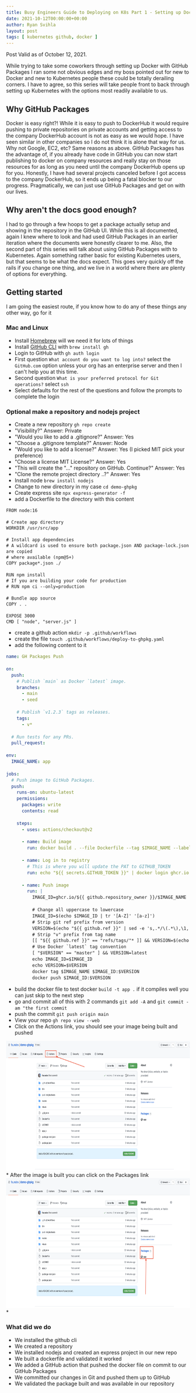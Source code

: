 ```yaml
---
title: Busy Engineers Guide to Deploying on K8s Part 1 - Setting up Docker with GitHub Packages 
date: 2021-10-12T00:00:00+00:00
author: Ryan Svihla
layout: post
tags: [ kubernetes github, docker ]
---
```


Post Valid as of October 12, 2021.

While trying to take some coworkers through setting up Docker with GitHub Packages I ran some not obvious edges and my boss pointed out
for new to Docker and new to Kubernetes people these could be totally derailing corners. I have to agree, so this series will take people front to back
through setting up Kubernetes with the options most readily available to us.

## Why GitHub Packages

Docker is easy right?! While it is easy to push to DockerHub it would require pushing to private repositories on private accounts and getting
access to the company DockerHub account is not as easy as we would hope. I have seen similar in other companies so I do not think it is alone that way for us.
Why not Google, EC2, etc? Same reasons as above. GitHub Packages has the advantage of, if you already have code in GitHub you can now start publishing to docker on 
company resources and really stay on those resources for as long as you need until the company DockerHub opens up for you. Honestly, I have had several projects
canceled before I got access to the company DockerHub, so it ends up being a fatal blocker to our progress. Pragmatically, we can just use GitHub Packages and get on with our lives.


## Why aren't the docs good enough?

I had to go through a few hoops to get a package actually setup and showing in the repository in the GitHub UI. While this is all documented, again I knew where to look and had used
GitHub Packages in an earlier iteration where the documents were honestly clearer to me. Also, the second part of this series will talk about using GitHub Packages with
to Kubernetes. Again something rather basic for existing Kubernetes users, but that seems to be what the docs expect. This goes very quickly off the rails if you change one thing,
and we live in a world where there are plenty of options for everything.

## Getting started 

I am going the easiest route, if you know how to do any of these things any other way, go for it

### Mac and Linux

* Install [Homebrew](https://brew.sh) will we need it for lots of things
* Install [GitHub CLI](https://cli.github.com) with `brew install gh`
* Login to GitHub with `gh auth login` 
* First question `What account do you want to log into?` select the `GitHub.com` option unless your org has an enterprise server and then I can't help you at this time.
* Second question `What is your preferred protocol for Git operations?` select `ssh`
* Select defaults for the rest of the questions and follow the prompts to complete the login

### Optional make a repository and nodejs project

* Create a new repository `gh repo create` 
* "Visibility?" Answer: Private
* "Would you like to add a .gitignore?" Answer: Yes
* "Choose a .gitignore template?" Answer: Node
* "Would you like to add a license?" Answer: Yes (I picked MIT pick your preference)
* "Choose a license MIT License?" Answer: Yes
* "This will create the "..." repository on GitHub. Continue?" Answer: Yes
* "Clone the remote project directory ..?" Answer: Yes
* Install node `brew install nodejs`
* Change to new directory in my case `cd demo-ghpkg`
* Create express site `npx express-generator -f`
* add a Dockerfile to the directory with this content

```
FROM node:16

# Create app directory
WORKDIR /usr/src/app

# Install app dependencies
# A wildcard is used to ensure both package.json AND package-lock.json are copied
# where available (npm@5+)
COPY package*.json ./

RUN npm install
# If you are building your code for production
# RUN npm ci --only=production

# Bundle app source
COPY . .

EXPOSE 3000
CMD [ "node", "server.js" ]
```

* create a github action `mkdir -p .github/workflows`
* create the file `touch .github/workflows/deploy-to-ghpkg.yaml`
* add the following content to it

```yaml
name: GH Packages Push

on:
  push:
    # Publish `main` as Docker `latest` image.
    branches:
      - main
      - seed

    # Publish `v1.2.3` tags as releases.
    tags:
      - v*

  # Run tests for any PRs.
  pull_request:

env:
  IMAGE_NAME: app

jobs:
  # Push image to GitHub Packages.
  push:
    runs-on: ubuntu-latest
    permissions:
      packages: write
      contents: read

    steps:
      - uses: actions/checkout@v2

      - name: Build image
        run: docker build . --file Dockerfile --tag $IMAGE_NAME --label "runnumber=${GITHUB_RUN_ID}"

      - name: Log in to registry
        # This is where you will update the PAT to GITHUB_TOKEN
        run: echo "${{ secrets.GITHUB_TOKEN }}" | docker login ghcr.io -u ${{ github.actor }} --password-stdin

      - name: Push image
        run: |
          IMAGE_ID=ghcr.io/${{ github.repository_owner }}/$IMAGE_NAME

          # Change all uppercase to lowercase
          IMAGE_ID=$(echo $IMAGE_ID | tr '[A-Z]' '[a-z]')
          # Strip git ref prefix from version
          VERSION=$(echo "${{ github.ref }}" | sed -e 's,.*/\(.*\),\1,')
          # Strip "v" prefix from tag name
          [[ "${{ github.ref }}" == "refs/tags/"* ]] && VERSION=$(echo $VERSION | sed -e 's/^v//')
          # Use Docker `latest` tag convention
          [ "$VERSION" == "master" ] && VERSION=latest
          echo IMAGE_ID=$IMAGE_ID
          echo VERSION=$VERSION
          docker tag $IMAGE_NAME $IMAGE_ID:$VERSION
          docker push $IMAGE_ID:$VERSION
```
* build the docker file to test docker `build -t app .` if it compiles well you can just skip to the next step
* go and commit all of this with 2 commands `git add -A` and `git commit -am "the first commit`
* push the commit `git push origin main`
* View your repo `gh repo view --web`
* Click on the Actions link, you should see your image being built and pushed
<img title="actions.png" src="/assets/actions.png" border="0" alt="actions" width="600" height="355" />
* After the image is built you can click on the Packages link
<img title="packages.png" src="/assets/packages.png" border="0" alt="packages" width="600" height="355" />
* 

### What did we do

* We installed the github cli
* We created a repository
* We installed nodejs and created an express project in our new repo
* We built a dockerfile and validated it worked
* We added a GitHub action that pushed the docker file on commit to our GitHub Packages
* We committed our changes in Git and pushed them up to GitHub
* We validated the package built and was available in our repository
